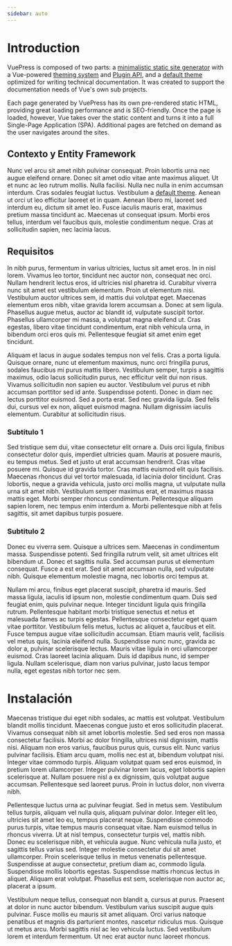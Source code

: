 ```yaml
---
sidebar: auto
---
```


# Introduction

VuePress is composed of two parts: a [minimalistic static site generator](https://github.com/vuejs/vuepress/tree/master/packages/%40vuepress/core) with a Vue-powered [theming system](https://v1.vuepress.vuejs.org/theme/) and [Plugin API](https://v1.vuepress.vuejs.org/plugin/), and a [default theme](https://v1.vuepress.vuejs.org/theme/default-theme-config.html) optimized for writing technical documentation. It was created to support the documentation needs of Vue's own sub projects.

Each page generated by VuePress has its own pre-rendered static HTML, providing great loading performance and is SEO-friendly. Once the page is loaded, however, Vue takes over the static content and turns it into a full Single-Page Application (SPA). Additional pages are fetched on demand as the user navigates around the sites.

## Contexto y Entity Framework

Nunc vel arcu sit amet nibh pulvinar consequat. Proin lobortis urna nec augue eleifend ornare. Donec sit amet odio vitae ante maximus aliquet. Ut et nunc ac leo rutrum mollis. Nulla facilisi. Nulla nec nulla in enim accumsan interdum. Cras sodales feugiat luctus. Vestibulum a [default theme](/Development/). Aenean ut orci ut leo efficitur laoreet et in quam. Aenean libero mi, laoreet sed interdum eu, dictum sit amet leo. Fusce iaculis mauris erat, maximus pretium massa tincidunt ac. Maecenas ut consequat ipsum. Morbi eros tellus, interdum vel faucibus quis, molestie condimentum neque. Cras at sollicitudin sapien, nec lacinia lacus. 

## Requisitos

In nibh purus, fermentum in varius ultricies, luctus sit amet eros. In in nisl lorem. Vivamus leo tortor, tincidunt nec auctor non, consequat nec orci. Nullam hendrerit lectus eros, id ultricies nisl pharetra id. Curabitur viverra nunc sit amet est vestibulum elementum. Proin ut elementum nisi. Vestibulum auctor ultrices sem, id mattis dui volutpat eget. Maecenas elementum eros nibh, vitae gravida lorem accumsan a. Donec at sem ligula. Phasellus augue metus, auctor ac blandit id, vulputate suscipit tortor. Phasellus ullamcorper mi massa, a volutpat magna eleifend ut. Cras egestas, libero vitae tincidunt condimentum, erat nibh vehicula urna, in bibendum orci eros quis mi. Pellentesque feugiat sit amet enim eget tincidunt.

Aliquam et lacus in augue sodales tempus non vel felis. Cras a porta ligula. Quisque ornare, nunc ut elementum maximus, nunc orci fringilla purus, sodales faucibus mi purus mattis libero. Vestibulum semper, turpis a sagittis maximus, odio lacus sollicitudin purus, nec efficitur velit dui non risus. Vivamus sollicitudin non sapien eu auctor. Vestibulum vel purus et nibh accumsan porttitor sed id ante. Suspendisse potenti. Donec in diam nec lectus porttitor euismod. Sed a porta erat. Sed nec gravida ligula. Sed felis dui, cursus vel ex non, aliquet euismod magna. Nullam dignissim iaculis elementum. Curabitur at sollicitudin risus.

### Subtitulo 1

Sed tristique sem dui, vitae consectetur elit ornare a. Duis orci ligula, finibus consectetur dolor quis, imperdiet ultricies quam. Mauris at posuere mauris, eu tempus metus. Sed et justo ut erat accumsan hendrerit. Cras vitae posuere mi. Quisque id gravida tortor. Cras mattis euismod elit quis facilisis. Maecenas rhoncus dui vel tortor malesuada, id lacinia dolor tincidunt. Cras lobortis, neque a gravida vehicula, justo orci mollis magna, ut vulputate nulla urna sit amet nibh. Vestibulum semper maximus erat, et maximus massa mattis eget. Morbi semper rhoncus condimentum. Pellentesque aliquam sapien lorem, nec tempus enim interdum a. Morbi pellentesque nibh at felis sagittis, sit amet dapibus turpis posuere. 

### Subtitulo 2

Donec eu viverra sem. Quisque a ultrices sem. Maecenas in condimentum massa. Suspendisse potenti. Sed fringilla rutrum velit, sit amet ultrices elit bibendum ut. Donec et sagittis nulla. Sed accumsan purus ut elementum consequat. Fusce a est erat. Sed sit amet accumsan nulla, sed vulputate nibh. Quisque elementum molestie magna, nec lobortis orci tempus at.

Nullam mi arcu, finibus eget placerat suscipit, pharetra id mauris. Sed massa ligula, iaculis id ipsum non, molestie condimentum quam. Duis sed feugiat enim, quis pulvinar neque. Integer tincidunt ligula quis fringilla rutrum. Pellentesque habitant morbi tristique senectus et netus et malesuada fames ac turpis egestas. Pellentesque consectetur eget quam vitae porttitor. Vestibulum felis metus, luctus ac aliquet a, faucibus et elit. Fusce tempus augue vitae sollicitudin accumsan. Etiam mauris velit, facilisis vel metus quis, lacinia eleifend nulla. Suspendisse nunc nunc, gravida ac dolor a, pulvinar scelerisque lectus. Mauris vitae ligula in orci ullamcorper euismod. Cras laoreet lacinia aliquam. Duis id dapibus nunc, id semper ligula. Nullam scelerisque, diam non varius pulvinar, justo lacus tempor nulla, eget egestas nibh tortor nec sem. 

# Instalación

Maecenas tristique dui eget nibh sodales, ac mattis est volutpat. Vestibulum blandit mollis tincidunt. Maecenas congue justo et eros sollicitudin placerat. Vivamus consequat nibh sit amet lobortis molestie. Sed sed eros non massa consectetur facilisis. Morbi ac dolor fringilla, ultrices nisl dignissim, mattis nisi. Aliquam non eros varius, faucibus purus quis, cursus elit. Nunc varius pulvinar facilisis. Etiam arcu quam, mollis nec est at, bibendum volutpat nisi. Integer vitae commodo turpis. Aliquam volutpat quam sed eros euismod, in pretium lorem ullamcorper. Integer pulvinar lorem lacus, eget lobortis sapien scelerisque at. Nullam posuere nisl a ex dignissim, quis volutpat augue accumsan. Pellentesque sed laoreet purus. Proin in luctus dolor, non viverra nibh.

Pellentesque luctus urna ac pulvinar feugiat. Sed in metus sem. Vestibulum tellus turpis, aliquam vel nulla quis, aliquam pulvinar dolor. Integer elit leo, ultricies sit amet leo eu, tempus placerat neque. Suspendisse commodo purus turpis, vitae tempus mauris consequat vitae. Nam euismod tellus in rhoncus viverra. Ut at nisl tempus, consectetur turpis vel, mattis nibh. Donec eu scelerisque nibh, et vehicula augue. Nunc vehicula nulla justo, et sagittis tellus varius sed. Integer molestie consectetur dui sit amet ullamcorper. Proin scelerisque tellus in metus venenatis pellentesque. Suspendisse at augue consectetur, pretium diam ac, commodo ligula. Suspendisse mollis lobortis egestas. Suspendisse mattis rhoncus lectus in aliquet. Aliquam erat volutpat. Phasellus est sem, scelerisque non auctor ac, placerat a ipsum.

Vestibulum neque tellus, consequat non blandit a, cursus at purus. Praesent at dolor in nunc auctor bibendum. Vestibulum varius suscipit augue quis pulvinar. Fusce mollis eu mauris sit amet aliquam. Orci varius natoque penatibus et magnis dis parturient montes, nascetur ridiculus mus. Quisque ut metus arcu. Morbi sagittis nisl ac leo vehicula luctus. Sed vestibulum lorem et interdum fermentum. Ut nec erat auctor nunc laoreet rhoncus. 

